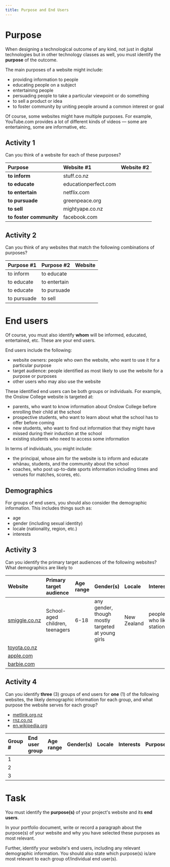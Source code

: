 ```yaml
---
title: Purpose and End Users
---
```


# Purpose

When designing a technological outcome of any kind, not just in digital technologies but in other technology classes as well, you must identify the **purpose** of the outcome.

The main purposes of a website might include:

- providing information to people
- educating people on a subject
- entertaining people
- persuading people to take a particular viewpoint or do something
- to sell a product or idea
- to foster community by uniting people around a common interest or goal

Of course, some websites might have multiple purposes. For example, YouTube.com provides a lot of different kinds of videos — some are entertaining, some are informative, etc.

## Activity 1

Can you think of a website for each of these purposes?

| Purpose | Website #1 | Website #2 |
| :-- | :-- | :-- |
| **to inform** | stuff.co.nz | |
| **to educate** | educationperfect.com | |
| **to entertain** | netflix.com | |
| **to pursuade** | greenpeace.org | |
| **to sell** | mightyape.co.nz | |
| **to foster community** | facebook.com | |

## Activity 2

Can you think of any websites that match the following combinations of purposes?

| Purpose #1 | Purpose #2 | Website |
| :-- | :-- | :-- |
| to inform | to educate | |
| to educate | to entertain | |
| to educate | to pursuade | |
| to pursuade | to sell | |

# End users

Of course, you must also identify **whom** will be informed, educated, entertained, etc. These are your end users.

End users include the following:

- website owners: people who own the website, who want to use it for a particular purpose
- target audience: people identified as most likely to use the website for a purpose or purposes
- other users who may also use the website

These identified end users can be both groups or individuals. For example, the Onslow College website is targeted at:

- parents, who want to know information about Onslow College before enrolling their child at the school
- prospective students, who want to learn about what the school has to offer before coming
- new students, who want to find out information that they might have missed during their induction at the school
- existing students who need to access some information

In terms of individuals, you might include:

- the principal, whose aim for the website is to inform and educate whānau, students, and the community about the school
- coaches, who post up-to-date sports information including times and venues for matches, scores, etc.

## Demographics

For groups of end users, you should also consider the demographic information. This includes things such as:

- age
- gender (including sexual identity)
- locale (nationality, region, etc.)
- interests

## Activity 3

Can you identify the primary target audiences of the following websites? What demographics are likely to 

| Website | Primary target audience | Age range | Gender(s) | Locale | Interests |
| :-- | :-- | :-- | :-- | :-- | :-- |
| [smiggle.co.nz](https://www.smiggle.co.nz) | School-aged children, teenagers | 6-18 | any gender, though mostly targeted at young girls | New Zealand | people who like stationery |
| [toyota.co.nz](https://www.toyota.co.nz) | |
| [apple.com](https://www.apple.com/nz) | |
| [barbie.com](https://shop.mattel.com/pages/barbie) | |

## Activity 4

Can you identify **three** (3) groups of end users for **one** (1) of the following websites, the likely demographic information for each group, and what purpose the website serves for each group?

- [metlink.org.nz](http://metlink.org.nz)
- [rnz.co.nz](https://www.rnz.co.nz)
- [en.wikipedia.org](https://en.wikipedia.org/wiki/Main_Page)

| Group # | End user group | Age range | Gender(s) | Locale | Interests | Purpose |
| :-- | :-- | :-- | :-- | :-- | :-- | :-- |
| 1 |
| 2 |
| 3 |

# Task

You must identify the **purpose(s)** of your project's website and its **end users**.

In your portfolio document, write or record a paragraph about the purpose(s) of your website and why you have selected these purposes as most relevant.

Further, identify your website's end users, including any relevant demographic information. You should also state which purpose(s) is/are most relevant to each group of/individual end user(s).